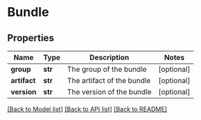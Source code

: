 # Bundle

## Properties
Name | Type | Description | Notes
------------ | ------------- | ------------- | -------------
**group** | **str** | The group of the bundle | [optional] 
**artifact** | **str** | The artifact of the bundle | [optional] 
**version** | **str** | The version of the bundle | [optional] 

[[Back to Model list]](../registryDocs.md#documentation-for-models) [[Back to API list]](../registryDocs.md#documentation-for-api-endpoints) [[Back to README]](../registryDocs.md)


